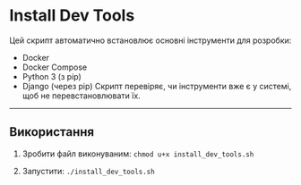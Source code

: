 # Install Dev Tools
Цей скрипт автоматично встановлює основні інструменти для розробки:  
- Docker  
- Docker Compose  
- Python 3 (з pip)  
- Django (через pip)
Скрипт перевіряє, чи інструменти вже є у системі, щоб не перевстановлювати їх.

---

## Використання
1. Зробити файл виконуваним:
```chmod u+x install_dev_tools.sh```

2. Запустити:
```./install_dev_tools.sh```